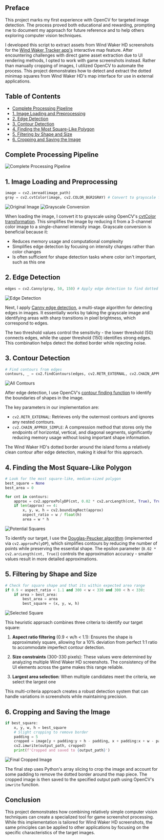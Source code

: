 ## Preface

This project marks my first experience with OpenCV for targeted image detection. The process proved both educational and rewarding, prompting me to document my approach for future reference and to help others exploring computer vision techniques.

I developed this script to extract assets from Wind Waker HD screenshots for the [Wind Waker Tracker app's](https://github.com/CaptainChrispy/wind-waker-tracker) interactive map feature. After encountering challenges with direct game asset extraction due to UI rendering methods, I opted to work with game screenshots instead. Rather than manually cropping of images, I utilized OpenCV to automate the process. This project demonstrates how to detect and extract the dotted minimap squares from Wind Waker HD's map interface for use in external applications.

## Table of Contents

- [Complete Processing Pipeline](#complete-processing-pipeline)
- [1. Image Loading and Preprocessing](#1-image-loading-and-preprocessing)
- [2. Edge Detection](#2-edge-detection)
- [3. Contour Detection](#3-contour-detection)
- [4. Finding the Most Square-Like Polygon](#4-finding-the-most-square-like-polygon)
- [5. Filtering by Shape and Size](#5-filtering-by-shape-and-size)
- [6. Cropping and Saving the Image](#6-cropping-and-saving-the-image)

## Complete Processing Pipeline

![Complete Processing Pipeline](img/screenshot_all_steps.jpg)

## 1. Image Loading and Preprocessing
```python
image = cv2.imread(image_path)
gray = cv2.cvtColor(image, cv2.COLOR_BGR2GRAY) # Convert to grayscale for easier processing
```

![Original Image](img/screenshot_original.jpg)
![Grayscale Conversion](img/screenshot_grayscale.jpg)

When loading the image, I convert it to grayscale using OpenCV's [cvtColor transformation](https://docs.opencv.org/4.x/de/d25/imgproc_color_conversions.html). This simplifies the image by reducing it from a 3-channel color image to a single-channel intensity image. Grayscale conversion is beneficial because it:
- Reduces memory usage and computational complexity
- Simplifies edge detection by focusing on intensity changes rather than color changes
- Is often sufficient for shape detection tasks where color isn't important, such as this one

## 2. Edge Detection
```python
edges = cv2.Canny(gray, 50, 150) # Apply edge detection to find dotted border
```

![Edge Detection](img/screenshot_edges.jpg)

Next, I apply [Canny edge detection](https://docs.opencv.org/4.x/da/d22/tutorial_py_canny.html), a multi-stage algorithm for detecting edges in images. It essentially works by taking the grayscale image and identifying areas with sharp transitions in pixel brightness, which correspond to edges.

The two threshold values control the sensitivity - the lower threshold (50) connects edges, while the upper threshold (150) identifies strong edges. This combination helps detect the dotted border while rejecting noise.

## 3. Contour Detection
```python
# Find contours from edges
contours, _ = cv2.findContours(edges, cv2.RETR_EXTERNAL, cv2.CHAIN_APPROX_SIMPLE)
```

![All Contours](img/screenshot_all_contours.jpg)

After edge detection, I use OpenCV's [contour finding function](https://docs.opencv.org/4.x/d4/d73/tutorial_py_contours_begin.html) to identify the boundaries of shapes in the image. 

The key parameters in our implementation are:
- `cv2.RETR_EXTERNAL`: Retrieves only the outermost contours and ignores any nested contours.
- `cv2.CHAIN_APPROX_SIMPLE`: A compression method that stores only the endpoints of horizontal, vertical, and diagonal segments, significantly reducing memory usage without losing important shape information.

The Wind Waker HD's dotted border around the island forms a relatively clean contour after edge detection, making it ideal for this approach.

## 4. Finding the Most Square-Like Polygon
```python
# Look for the most square-like, medium-sized polygon
best_square = None
best_area = 0

for cnt in contours:
    approx = cv2.approxPolyDP(cnt, 0.02 * cv2.arcLength(cnt, True), True)
    if len(approx) == 4:
        x, y, w, h = cv2.boundingRect(approx)
        aspect_ratio = w / float(h)
        area = w * h
```

![Potential Squares](img/screenshot_potential_squares.jpg)

To identify our target, I use the [Douglas-Peucker algorithm](https://docs.opencv.org/4.x/dd/d49/tutorial_py_contour_features.html) (implemented via `cv2.approxPolyDP`), which simplifies contours by reducing the number of points while preserving the essential shape. The epsilon parameter (`0.02 * cv2.arcLength(cnt, True)`) controls the approximation accuracy - smaller values result in more detailed approximations.

## 5. Filtering by Shape and Size
```python
# Check for square shape and that its within expected area range
if 0.9 < aspect_ratio < 1.1 and 300 < w < 330 and 300 < h < 330:
    if area > best_area:
        best_area = area
        best_square = (x, y, w, h)
```

![Selected Square](img/screenshot_selected_square.jpg)

This heuristic approach combines three criteria to identify our target square:

1. **Aspect ratio filtering** (0.9 < w/h < 1.1): Ensures the shape is approximately square, allowing for a 10% deviation from perfect 1:1 ratio to accommodate imperfect contour detection.

2. **Size constraints** (300-330 pixels): These values were determined by analyzing multiple Wind Waker HD screenshots. The consistency of the UI elements across the game makes this range reliable.

3. **Largest area selection**: When multiple candidates meet the criteria, we select the largest one

This multi-criteria approach creates a robust detection system that can handle variations in screenshots while maintaining precision.

## 6. Cropping and Saving the Image
```python
if best_square:
    x, y, w, h = best_square
    # Slight cropping to remove border
    padding = 5
    cropped = image[y + padding:y + h - padding, x + padding:x + w - padding]
    cv2.imwrite(output_path, cropped)
    print(f'Cropped and saved to {output_path}')
```

![Final Cropped Image](img/screenshot_cropped.jpg)

The final step uses Python's array slicing to crop the image and account for some padding to remove the dotted border around the map piece. The cropped image is then saved to the specified output path using OpenCV's `imwrite` function.

## Conclusion

This project demonstrates how combining relatively simple computer vision techniques can create a specialized tool for game screenshot processing. While this implementation is tailored for Wind Waker HD screenshots, the same principles can be applied to other applications by focusing on the specific characteristics of the target images.